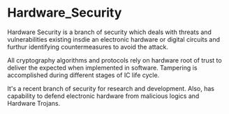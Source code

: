 # Hardware_Security
Hardware Security is a branch of security which deals with threats and vulnerabilities existing insdie an electronic hardware or digital circuits and furthur identifying countermeasures to avoid the attack. 

All cryptography algorithms and protocols rely on hardware root of trust to deliver the expected when implemented in software. Tampering is accomplished during different stages of IC life cycle.

It's a recent branch of security for research and development. Also, has capability to defend electronic hardware from malicious logics and Hardware Trojans. 



